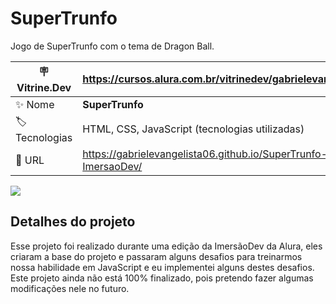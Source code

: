 # SuperTrunfo

Jogo de SuperTrunfo com o tema de Dragon Ball.

| :placard: Vitrine.Dev | https://cursos.alura.com.br/vitrinedev/gabrielevangelista094   |
| --------------------- | -------------------------------------------------------------- |
| :sparkles: Nome       | **SuperTrunfo**                                                |
| :label: Tecnologias   | HTML, CSS, JavaScript (tecnologias utilizadas)                 |
| :rocket: URL          | https://gabrielevangelista06.github.io/SuperTrunfo-ImersaoDev/ |

<!-- Inserir imagem com a #vitrinedev ao final do link -->

![](https://lh3.googleusercontent.com/KKZogurcWMRg_IZsNz6lr3hknsHJXGy1fj7bXiw9xlCNXrN-TWuDUvpdWrkUSnwTUjwA4anCheqZm0tVDezfUAnG00bSNWyNsXIy0NM0EPxCbimPH_sSL_YqtMa-OwTfcYwFC-AUp-dAJxBqL_oqMb2b7XAgBZTzMmMGpiRS84P-oAQW2HYIb8d4phORNcI8Deg-TARbAzfhYhkPYeKYfFLG4SBjyPqwiE9kVG01w40qVnuZ_d8Pv66PiCizTzWqPMYUolcYGkeuj3vx82mNCquTE9gvwNbbaSTwQqm-AfoulR0xXxDBH0klYMocpPkZ1pRb1gSHxy4m6gWzyld75MLiIxUF5WtNF7LbKNqoOebyOzi5TnxI7ECfx8RLcbR0jotzQCbJPET9FfpXWy2r0LAOXtUgjacvqE3S96iNAROWvlFU1suRhA9BVXzUeSY_9hbi_GxDJKPZWf9ehTI-Ton2YV_LqVU9QBj-FUXgdo4vU37C2_bP5kqShQaAuIztMxBU4qGptBDe0bbRdZhEFyociSerxH28CeD5PMSEyrdEUBX60vwdJ2avMh_30G2p5NyBHNt_4WjN68uOLcpZxTNTPT0_LhJncVDVYUNeC7FJWbJaLH2ReAFNjFXmTqiN_zuxGR3aIpphzHCV_gsMtoHGxHX467UUDghTRxqiwqPEyEW5-btyIgNkTwfVrJdo0Thtzj5DAoR7KZFdKKYHEZ2GnCYMEo9T_9QWOa_DmoN9OYglCht1h91Siv3H1t7xhiUrvjX8jP2NSwdZ4ONHRuHaXaLsshVIC7FY30yyEe7CO1LfwLmzOsjeqOPiXls-ONtp6L-2s3LTPg7SQgYfUBH9-iEwyKjH7Q85gXVw9ohIp7mYmw6jR9I7usu_tumi4F59Uu7pvjuQXkeiUK6tDDPdrRruUjD-ARJmW608OL3YHm_H5JrLypXXCgx3Qlpt0vkpe3DvJvzVmmXtvUzOhQ-d_g1vxaceqUv4DIzrF7RK7uQA_s5Bnd-CsRKtg4xcmdjLpwyHcvrkie2LY0rkfA=w1870-h883-no?authuser=3#vitrinedev)

## Detalhes do projeto

Esse projeto foi realizado durante uma edição da ImersãoDev da Alura, eles criaram a base do projeto e passaram alguns desafios para treinarmos nossa habilidade em JavaScript e eu implementei alguns destes desafios. Este projeto ainda não está 100% finalizado, pois pretendo fazer algumas modificações nele no futuro.
